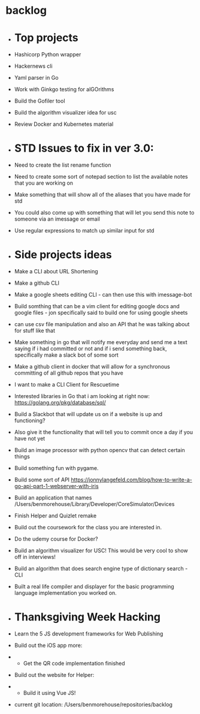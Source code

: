 # backlog 

 - # Top projects

 - Hashicorp Python wrapper
 - Hackernews cli
 - Yaml parser in Go
 - Work with Ginkgo testing for alGOrithms
 - Build the Gofiler tool
 - Build the algorithm visualizer idea for usc
 - Review Docker and Kubernetes material 

 - # STD Issues to fix in ver 3.0:
 - Need to create the list rename function 
 - Need to create some sort of notepad section to list the available notes that you are working on 
 - Make something that will show all of the aliases that you have made for std 
 - You could also come up with something that will let you send this note to someone via an imessage or email 
 - Use regular expressions to match up similar input for std

 - # Side projects ideas
 - Make a CLI about URL Shortening 
 - Make a github CLI
 - Make a google sheets editing CLI - can then use this with imessage-bot
 - Build somthing that can be a vim client for editing google docs and google files - jon specifically said to build one for using google sheets
 - 	can use csv file manipulation and also an API that he was talking about for stuff like that
 - Make something in go that will notify me everyday and send me a text saying if i had committed or not and if i send something back, specifically make a slack bot of some sort 
 - Make a github client in docker that will allow for a synchronous committing of all github repos that you have
 - I want to make a CLI Client for Rescuetime

 - Interested libraries in Go that i am looking at right now: https://golang.org/pkg/database/sql/  
 - Build a Slackbot that will update us on if a website is up and functioning?
 - 	Also give it the functionality that will tell you to commit once a day if you have not yet

 - Build an image processor with python opencv that can detect certain things 
 - Build something fun with pygame.

 - Build some sort of API https://jonnylangefeld.com/blog/how-to-write-a-go-api-part-1-webserver-with-iris
 - Build an application that names /Users/benmorehouse/Library/Developer/CoreSimulator/Devices
 - Finish Helper and Quizlet remake 
 - Build out the coursework for the class you are interested in.
 - Do the udemy course for Docker?
 - Build an algorithm visualizer for USC! This would be very cool to show off in interviews! 
 - Build an algorithm that does search engine type of dictionary search - CLI
 - Built a real life compiler and displayer for the basic programming language implementation you worked on.

 - # Thanksgiving Week Hacking

 - Learn the 5 JS development frameworks for Web Publishing
 - Build out the iOS app more:
 - - Get the QR code implementation finished


 - Build out the website for Helper:
 - - Build it using Vue JS!



 - current git location: /Users/benmorehouse/repositories/backlog
